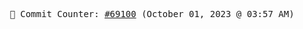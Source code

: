 <p align="center">
    <samp>
        📮 Commit Counter: <a href="https://github.com/Javascript-void0/Javascript-void0/commits/main">#69100</a> (October 01, 2023 @ 03:57 AM)
    </samp>
</p>